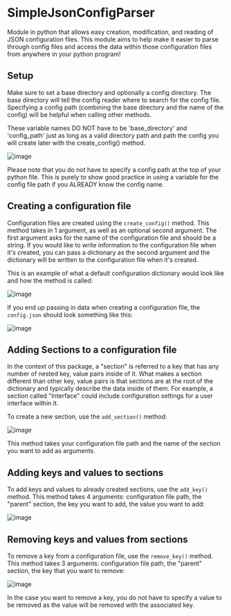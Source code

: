 # SimpleJsonConfigParser

Module in python that allows easy creation, modification, and reading of JSON configuration files. This module aims to help make it easier to parse through config files and access the data within those configuration files from anywhere in your python program!


## Setup
Make sure to set a base directory and optionally a config directory. The base directory will tell the config reader where to search for the config file. Specifying a config path (combining the base directory and the name of the config) will be helpful when calling other methods.

These variable names DO NOT have to be 'base_directory' and 'config_path' just as long as a valid directory path and path the config you will create later with the create_config() method.

![image](https://github.com/TPosty/SimpleJsonConfigParser/assets/152321491/cd5b2d4d-0cf5-4d4e-8485-5376faa78933)

Please note that you do not have to specify a config path at the top of your python file. This is purely to show good practice in using a variable for the config file path if you ALREADY know the config name.

## Creating a configuration file
Configuration files are created using the `create_config()` method. This method takes in 1 argument, as well as an optional second argument. The first argument asks for the name of the configuration file and should be a string. If you would like to write information to the configuration file when it's created, you can pass a dictionary as the second argument and the dictionary will be written to the configuration file when it's created.

This is an example of what a default configuration dictionary would look like and how the method is called:

![image](https://github.com/TPosty/SimpleJsonConfigParser/assets/152321491/4e11a846-bc7a-4398-828b-41651f1b5e78)

If you end up passing in data when creating a configuration file, the `config.json` should look something like this:

![image](https://github.com/TPosty/SimpleJsonConfigParser/assets/152321491/34236632-77cc-4cae-9bb8-95ecdb0f7e7d)


## Adding Sections to a configuration file
In the context of this package, a "section" is referred to a key that has any number of nested key, value pairs inside of it. What makes a section different than other key, value pairs is that sections are at the root of the dictionary and typically describe the data inside of them. For example, a section called "Interface" could include configuration settings for a user interface within it.

To create a new section, use the `add_section()` method:

![image](https://github.com/TPosty/SimpleJsonConfigParser/assets/152321491/9d423c84-6b3d-4a52-848f-cf9e1ba2e643)

This method takes your configuration file path and the name of the section you want to add as arguments.

## Adding keys and values to sections
To add keys and values to already created sections, use the `add_key()` method. This method takes 4 arguments: configuration file path, the "parent" section, the key you want to add, the value you want to add:

![image](https://github.com/TPosty/SimpleJsonConfigParser/assets/152321491/d0f50c18-57c0-440f-8faf-8c740f440ad2)

## Removing keys and values from sections
To remove a key from a configuration file, use the `remove_key()` method. This method takes 3 arguments: configuration file path, the "parent" section, the key that you want to remove:

![image](https://github.com/TPosty/SimpleJsonConfigParser/assets/152321491/ce90c449-6293-4e23-8dda-6177b38468c5)

In the case you want to remove a key, you do not have to specify a value to be removed as the value will be removed with the associated key.
